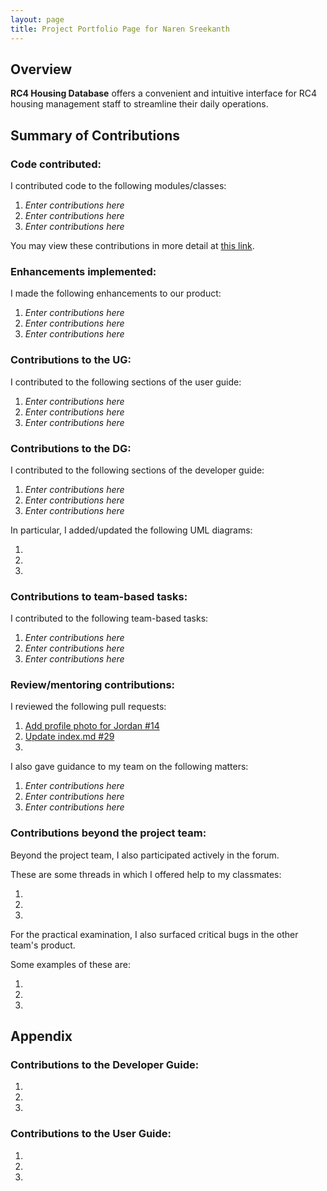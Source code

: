 ```yaml
---
layout: page
title: Project Portfolio Page for Naren Sreekanth
---
```


## Overview

**RC4 Housing Database** offers a convenient and intuitive interface for RC4 housing management staff to streamline their daily operations.
## Summary of Contributions

### Code contributed:

I contributed code to the following modules/classes:
1. *Enter contributions here*
2. *Enter contributions here*
3. *Enter contributions here*

You may view these contributions in more detail at [this link](https://nus-cs2103-ay2223s1.github.io/tp-dashboard/?search=nareus&breakdown=true).

<!-- Please replace the placeholder in the above URL with your github username. -->

### Enhancements implemented:

I made the following enhancements to our product:
1. *Enter contributions here*
2. *Enter contributions here*
3. *Enter contributions here*

### Contributions to the UG:

I contributed to the following sections of the user guide:
1. *Enter contributions here*
2. *Enter contributions here*
3. *Enter contributions here*

### Contributions to the DG:

I contributed to the following sections of the developer guide:
1. *Enter contributions here*
2. *Enter contributions here*
3. *Enter contributions here*

In particular, I added/updated the following UML diagrams:
1. []()
2. []()
3. []()

<!-- Provide links to the diagrams in the appendix at the bottom of the page -->

### Contributions to team-based tasks:

I contributed to the following team-based tasks:
1. *Enter contributions here*
2. *Enter contributions here*
3. *Enter contributions here*

### Review/mentoring contributions:

I reviewed the following pull requests:
1. [Add profile photo for Jordan #14](https://github.com/AY2223S1-CS2103T-W12-3/tp/pull/14)
2. [Update index.md #29](https://github.com/AY2223S1-CS2103T-W12-3/tp/pull/29)
3. 

I also gave guidance to my team on the following matters:
1. *Enter contributions here*
2. *Enter contributions here*
3. *Enter contributions here*

### Contributions beyond the project team:

Beyond the project team, I also participated actively in the forum.

These are some threads in which I offered help to my classmates:
1. []()
2. []()
3. []()

<!-- Provide links to the threads here -->

For the practical examination, I also surfaced critical bugs in the other team's product.

Some examples of these are:
1. []()
2. []()
3. []()

## Appendix

### Contributions to the Developer Guide:

1. ![]()
2. ![]()
3. ![]()

<!-- Embed the diagrams here -->

### Contributions to the User Guide:

1. ![]()
2. ![]()
3. ![]()

<!-- Embed the diagrams here -->

